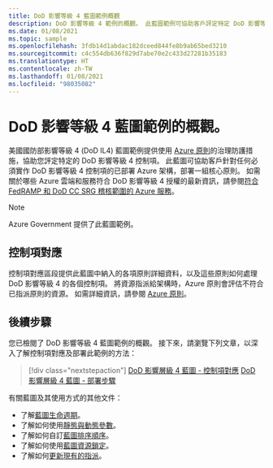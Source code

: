 ```yaml
---
title: DoD 影響等級 4 藍圖範例概觀
description: DoD 影響等級 4 範例的概觀。 此藍圖範例可協助客戶評定特定 DoD 影響等級 4 控制項。
ms.date: 01/08/2021
ms.topic: sample
ms.openlocfilehash: 3fdb14d1abdac182dceed844fe8b9ab65bed3210
ms.sourcegitcommit: c4c554db636f829d7abe70e2c433d27281b35183
ms.translationtype: HT
ms.contentlocale: zh-TW
ms.lasthandoff: 01/08/2021
ms.locfileid: "98035082"
---
```

# <a name="overview-of-the-dod-impact-level-4-blueprint-sample"></a>DoD 影響等級 4 藍圖範例的概觀。

美國國防部影響等級 4 (DoD IL4) 藍圖範例提供使用 [Azure 原則](../../../policy/overview.md)的治理防護措施，協助您評定特定的 DoD 影響等級 4 控制項。 此藍圖可協助客戶針對任何必須實作 DoD 影響等級 4 控制項的已部署 Azure 架構，部署一組核心原則。 如需關於哪些 Azure 雲端和服務符合 DoD 影響等級 4 授權的最新資訊，請參閱[符合 FedRAMP 和 DoD CC SRG 稽核範圍的 Azure 服務](../../../../azure-government/compliance/azure-services-in-fedramp-auditscope.md)。

> [!NOTE]
> Azure Government 提供了此藍圖範例。

## <a name="control-mapping"></a>控制項對應

控制項對應區段提供此藍圖中納入的各項原則詳細資料，以及這些原則如何處理 DoD 影響等級 4 的各個控制項。 將資源指派給架構時，Azure 原則會評估不符合已指派原則的資源。 如需詳細資訊，請參閱 [Azure 原則](../../../policy/overview.md)。

## <a name="next-steps"></a>後續步驟

您已檢閱了 DoD 影響等級 4 藍圖範例的概觀。 接下來，請瀏覽下列文章，以深入了解控制項對應及部署此範例的方法：

> [!div class="nextstepaction"]
> [DoD 影響層級 4 藍圖 - 控制項對應](./control-mapping.md)
> [DoD 影響層級 4 藍圖 - 部署步驟](./deploy.md)

有關藍圖及其使用方式的其他文件：

- 了解[藍圖生命週期](../../concepts/lifecycle.md)。
- 了解如何使用[靜態與動態參數](../../concepts/parameters.md)。
- 了解如何自訂[藍圖排序順序](../../concepts/sequencing-order.md)。
- 了解如何使用[藍圖資源鎖定](../../concepts/resource-locking.md)。
- 了解如何[更新現有的指派](../../how-to/update-existing-assignments.md)。